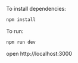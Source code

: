 To install dependencies:

```sh
npm install
```

To run:

```sh
npm run dev
```

open http://localhost:3000
